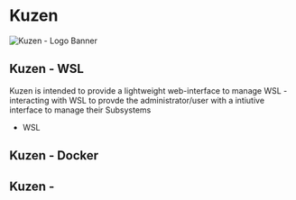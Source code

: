 # Kuzen
![Kuzen - Logo Banner](https://github.com/user-attachments/assets/16d8301c-5ae3-4359-98fb-c42fb237e375)


## Kuzen - WSL
Kuzen is intended to provide a lightweight web-interface to manage WSL - interacting with WSL to provde the administrator/user with a intiutive interface to manage their Subsystems
- WSL

## Kuzen - Docker

## Kuzen - 
